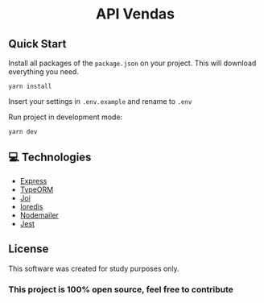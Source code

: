 <h1 align="center">
  API Vendas
</h1>

## Quick Start

Install all packages of the `package.json` on your project. This will download everything you need.

```
yarn install
```

Insert your settings in `.env.example` and rename to `.env`

Run project in development mode:

```
yarn dev
```

## 💻 Technologies

- <a href="https://expressjs.com">Express</a>
- <a href="https://typeorm.io/#/">TypeORM</a>
- <a href="https://joi.dev">Joi</a>
- <a href="https://github.com/luin/ioredis">Ioredis</a>
- <a href="https://nodemailer.com/about/">Nodemailer</a>
- <a href="https://jestjs.io/pt-BR/docs/getting-started">Jest</a>

## License

This software was created for study purposes only.

### This project is 100% open source, feel free to contribute
